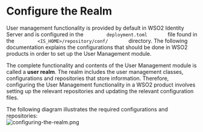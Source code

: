 # Configure the Realm

User management functionality is provided by default in WSO2 Identity Server and is configured in the
`         deployment.toml        ` file found in the
`         <IS_HOME>/repository/conf/        ` directory. The
following documentation explains the configurations that should be done
in WSO2 products in order to set up the User Management module.

The complete functionality and contents of the User Management module is
called a **user realm**. The realm includes the user management
classes, configurations and repositories that store information.
Therefore, configuring the User Management functionality in a WSO2
product involves setting up the relevant repositories and updating the
relevant configuration files.

The following diagram illustrates the required configurations and
repositories:  
![configuring-the-realm.png](/assets/img/deploy/configure-the-realm.png)

